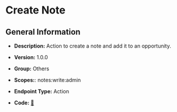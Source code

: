 # Create Note

## General Information

- **Description:** Action to create a note and add it to an opportunity.

- **Version:** 1.0.0
- **Group:** Others
- **Scopes:**: notes:write:admin
- **Endpoint Type:** Action
- **Code:** [🔗](https://github.com/NangoHQ/integration-templates/tree/main/integrations/lever-sandbox/actions/create-note.ts)
